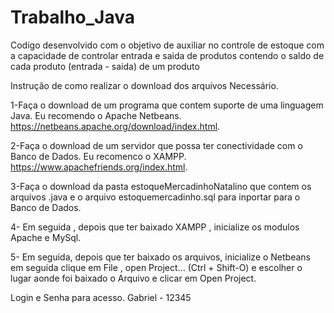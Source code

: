 # Trabalho_Java

Codigo desenvolvido com o objetivo de auxiliar no controle de estoque com a capacidade de controlar entrada e saida de produtos contendo o saldo de cada produto (entrada - saida) de um produto

Instrução de como realizar o download dos arquivos Necessário.

1-Faça o download de um programa que contem suporte de uma linguagem Java. Eu recomendo o Apache Netbeans. https://netbeans.apache.org/download/index.html.

2-Faça o download de um servidor que possa ter conectividade com o Banco de Dados. Eu recomenco o XAMPP. https://www.apachefriends.org/index.html.

3-Faça o download da pasta estoqueMercadinhoNatalino que contem os arquivos .java e o arquivo estoquemercadinho.sql para inportar para o Banco de Dados.

4- Em seguida , depois que ter baixado XAMPP , inicialize os modulos Apache e MySql.

5- Em seguida, depois que ter baixado os arquivos, inicialize o Netbeans em seguida clique em File , open Project...
(Ctrl + Shift-O) e escolher o lugar aonde foi baixado o Arquivo e clicar em Open Project.

Login e Senha para acesso. Gabriel - 12345
